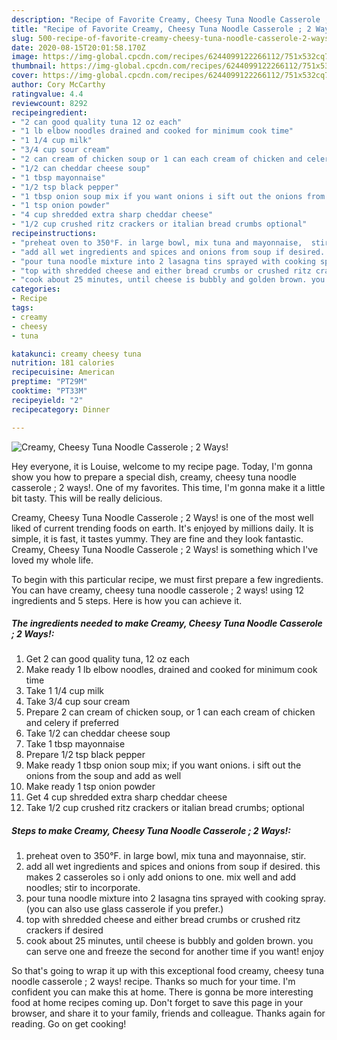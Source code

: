 ```yaml
---
description: "Recipe of Favorite Creamy, Cheesy Tuna Noodle Casserole ; 2 Ways!"
title: "Recipe of Favorite Creamy, Cheesy Tuna Noodle Casserole ; 2 Ways!"
slug: 500-recipe-of-favorite-creamy-cheesy-tuna-noodle-casserole-2-ways
date: 2020-08-15T20:01:58.170Z
image: https://img-global.cpcdn.com/recipes/6244099122266112/751x532cq70/creamy-cheesy-tuna-noodle-casserole-2-ways-recipe-main-photo.jpg
thumbnail: https://img-global.cpcdn.com/recipes/6244099122266112/751x532cq70/creamy-cheesy-tuna-noodle-casserole-2-ways-recipe-main-photo.jpg
cover: https://img-global.cpcdn.com/recipes/6244099122266112/751x532cq70/creamy-cheesy-tuna-noodle-casserole-2-ways-recipe-main-photo.jpg
author: Cory McCarthy
ratingvalue: 4.4
reviewcount: 8292
recipeingredient:
- "2 can good quality tuna 12 oz each"
- "1 lb elbow noodles drained and cooked for minimum cook time"
- "1 1/4 cup milk"
- "3/4 cup sour cream"
- "2 can cream of chicken soup or 1 can each cream of chicken and celery if preferred"
- "1/2 can cheddar cheese soup"
- "1 tbsp mayonnaise"
- "1/2 tsp black pepper"
- "1 tbsp onion soup mix if you want onions i sift out the onions from the soup and add as well"
- "1 tsp onion powder"
- "4 cup shredded extra sharp cheddar cheese"
- "1/2 cup crushed ritz crackers or italian bread crumbs optional"
recipeinstructions:
- "preheat oven to 350°F. in large bowl, mix tuna and mayonnaise,  stir."
- "add all wet ingredients and spices and onions from soup if desired. this makes 2 casseroles so i only add onions to one. mix well and add noodles; stir to incorporate."
- "pour tuna noodle mixture into 2 lasagna tins sprayed with cooking spray. (you can also use glass casserole if you prefer.)"
- "top with shredded cheese and either bread crumbs or crushed ritz crackers if desired"
- "cook about 25 minutes, until cheese is bubbly and golden brown. you can serve one and freeze the second for another time if you want! enjoy"
categories:
- Recipe
tags:
- creamy
- cheesy
- tuna

katakunci: creamy cheesy tuna 
nutrition: 181 calories
recipecuisine: American
preptime: "PT29M"
cooktime: "PT33M"
recipeyield: "2"
recipecategory: Dinner

---
```



![Creamy, Cheesy Tuna Noodle Casserole ; 2 Ways!](https://img-global.cpcdn.com/recipes/6244099122266112/751x532cq70/creamy-cheesy-tuna-noodle-casserole-2-ways-recipe-main-photo.jpg)

Hey everyone, it is Louise, welcome to my recipe page. Today, I'm gonna show you how to prepare a special dish, creamy, cheesy tuna noodle casserole ; 2 ways!. One of my favorites. This time, I'm gonna make it a little bit tasty. This will be really delicious.



Creamy, Cheesy Tuna Noodle Casserole ; 2 Ways! is one of the most well liked of current trending foods on earth. It's enjoyed by millions daily. It is simple, it is fast, it tastes yummy. They are fine and they look fantastic. Creamy, Cheesy Tuna Noodle Casserole ; 2 Ways! is something which I've loved my whole life.


To begin with this particular recipe, we must first prepare a few ingredients. You can have creamy, cheesy tuna noodle casserole ; 2 ways! using 12 ingredients and 5 steps. Here is how you can achieve it.

<!--inarticleads1-->

##### The ingredients needed to make Creamy, Cheesy Tuna Noodle Casserole ; 2 Ways!:

1. Get 2 can good quality tuna, 12 oz each
1. Make ready 1 lb elbow noodles, drained and cooked for minimum cook time
1. Take 1 1/4 cup milk
1. Take 3/4 cup sour cream
1. Prepare 2 can cream of chicken soup, or 1 can each cream of chicken and celery if preferred
1. Take 1/2 can cheddar cheese soup
1. Take 1 tbsp mayonnaise
1. Prepare 1/2 tsp black pepper
1. Make ready 1 tbsp onion soup mix; if you want onions. i sift out the onions from the soup and add as well
1. Make ready 1 tsp onion powder
1. Get 4 cup shredded extra sharp cheddar cheese
1. Take 1/2 cup crushed ritz crackers or italian bread crumbs; optional




<!--inarticleads2-->

##### Steps to make Creamy, Cheesy Tuna Noodle Casserole ; 2 Ways!:

1. preheat oven to 350°F. in large bowl, mix tuna and mayonnaise,  stir.
1. add all wet ingredients and spices and onions from soup if desired. this makes 2 casseroles so i only add onions to one. mix well and add noodles; stir to incorporate.
1. pour tuna noodle mixture into 2 lasagna tins sprayed with cooking spray. (you can also use glass casserole if you prefer.)
1. top with shredded cheese and either bread crumbs or crushed ritz crackers if desired
1. cook about 25 minutes, until cheese is bubbly and golden brown. you can serve one and freeze the second for another time if you want! enjoy




So that's going to wrap it up with this exceptional food creamy, cheesy tuna noodle casserole ; 2 ways! recipe. Thanks so much for your time. I'm confident you can make this at home. There is gonna be more interesting food at home recipes coming up. Don't forget to save this page in your browser, and share it to your family, friends and colleague. Thanks again for reading. Go on get cooking!
